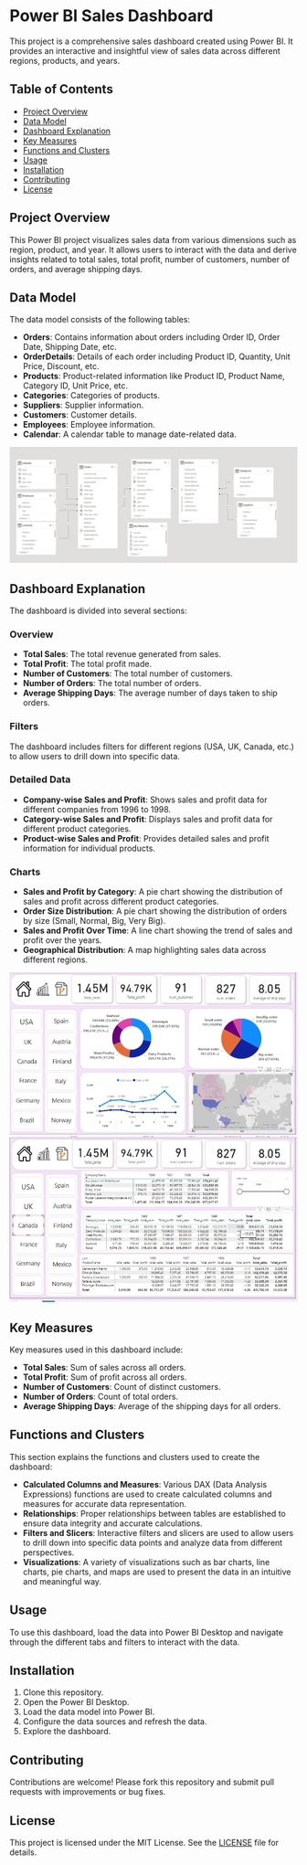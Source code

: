 # Power BI Sales Dashboard

This project is a comprehensive sales dashboard created using Power BI. It provides an interactive and insightful view of sales data across different regions, products, and years.

## Table of Contents
- [Project Overview](#project-overview)
- [Data Model](#data-model)
- [Dashboard Explanation](#dashboard-explanation)
- [Key Measures](#key-measures)
- [Functions and Clusters](#functions-and-clusters)
- [Usage](#usage)
- [Installation](#installation)
- [Contributing](#contributing)
- [License](#license)

## Project Overview
This Power BI project visualizes sales data from various dimensions such as region, product, and year. It allows users to interact with the data and derive insights related to total sales, total profit, number of customers, number of orders, and average shipping days.

## Data Model
The data model consists of the following tables:
- **Orders**: Contains information about orders including Order ID, Order Date, Shipping Date, etc.
- **OrderDetails**: Details of each order including Product ID, Quantity, Unit Price, Discount, etc.
- **Products**: Product-related information like Product ID, Product Name, Category ID, Unit Price, etc.
- **Categories**: Categories of products.
- **Suppliers**: Supplier information.
- **Customers**: Customer details.
- **Employees**: Employee information.
- **Calendar**: A calendar table to manage date-related data.

![Data Model](https://raw.githubusercontent.com/ibrahimsaber1/Epsilon-Power-Bi-project/main/image/3.jfif)

## Dashboard Explanation
The dashboard is divided into several sections:

### Overview
- **Total Sales**: The total revenue generated from sales.
- **Total Profit**: The total profit made.
- **Number of Customers**: The total number of customers.
- **Number of Orders**: The total number of orders.
- **Average Shipping Days**: The average number of days taken to ship orders.

### Filters
The dashboard includes filters for different regions (USA, UK, Canada, etc.) to allow users to drill down into specific data.

### Detailed Data
- **Company-wise Sales and Profit**: Shows sales and profit data for different companies from 1996 to 1998.
- **Category-wise Sales and Profit**: Displays sales and profit data for different product categories.
- **Product-wise Sales and Profit**: Provides detailed sales and profit information for individual products.

### Charts
- **Sales and Profit by Category**: A pie chart showing the distribution of sales and profit across different product categories.
- **Order Size Distribution**: A pie chart showing the distribution of orders by size (Small, Normal, Big, Very Big).
- **Sales and Profit Over Time**: A line chart showing the trend of sales and profit over the years.
- **Geographical Distribution**: A map highlighting sales data across different regions.

![Dashboard Image 1](https://raw.githubusercontent.com/ibrahimsaber1/Epsilon-Power-Bi-project/main/image/1.jfif)
![Dashboard Image 2](https://github.com/ibrahimsaber1/Epsilon-Power-Bi-project/blob/main/image/2.jfif)

## Key Measures
Key measures used in this dashboard include:
- **Total Sales**: Sum of sales across all orders.
- **Total Profit**: Sum of profit across all orders.
- **Number of Customers**: Count of distinct customers.
- **Number of Orders**: Count of total orders.
- **Average Shipping Days**: Average of the shipping days for all orders.

## Functions and Clusters
This section explains the functions and clusters used to create the dashboard:

- **Calculated Columns and Measures**: Various DAX (Data Analysis Expressions) functions are used to create calculated columns and measures for accurate data representation.
- **Relationships**: Proper relationships between tables are established to ensure data integrity and accurate calculations.
- **Filters and Slicers**: Interactive filters and slicers are used to allow users to drill down into specific data points and analyze data from different perspectives.
- **Visualizations**: A variety of visualizations such as bar charts, line charts, pie charts, and maps are used to present the data in an intuitive and meaningful way.

## Usage
To use this dashboard, load the data into Power BI Desktop and navigate through the different tabs and filters to interact with the data.

## Installation
1. Clone this repository.
2. Open the Power BI Desktop.
3. Load the data model into Power BI.
4. Configure the data sources and refresh the data.
5. Explore the dashboard.

## Contributing
Contributions are welcome! Please fork this repository and submit pull requests with improvements or bug fixes.

## License
This project is licensed under the MIT License. See the [LICENSE](./LICENSE) file for details.
